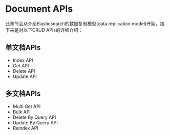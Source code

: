# Document APIs

此章节会从介绍Elasticsearch的数据复制模型(data replication model)开始，接下来是对以下CRUD APIs的详细介绍：

## **单文档APIs**

* Index API
* Get API
* Delete API
* Update API

## **多文档APIs**

* Multi Get API
* Bulk API
* Delete By Query API
* Update By Query API
* Reindex API
